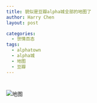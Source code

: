 ```yaml
---
title: 貌似是豆瓣alpha城全部的地图了
author: Harry Chen
layout: post

categories:
  - 世情百态
tags:
  - alphatown
  - alpha城
  - 地图
  - 豆瓣
---
```

# 

![地图][1]

   [1]: http://www.roybit.com/wp-content/uploads/2011/09/thumb.png (地图)
